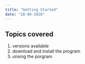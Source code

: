 ```yaml
---
title: "Getting Started"
date: "28-06-2020"
---
```


## Topics covered
1. versions available
2. download and install the program
3. unsing the porgram